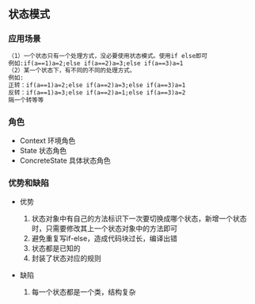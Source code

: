 ## 状态模式
### 应用场景

```reStructuredText
（1）一个状态只有一个处理方式，没必要使用状态模式。使用if else即可
例如:if(a==1)a=2;else if(a==2)a=3;else if(a==3)a=1
（2）某一个状态下，有不同的不同的处理方式。
例如:
正转：if(a==1)a=2;else if(a==2)a=3;else if(a==3)a=1
反转：if(a==1)a=3;else if(a==2)a=1;else if(a==3)a=2
隔一个转等等
```

### 角色
- Context 环境角色
- State 状态角色
- ConcreteState 具体状态角色

### 优势和缺陷

- 优势
  
  1. 状态对象中有自己的方法标识下一次要切换成哪个状态，新增一个状态时，只需要修改其上一个状态对象中的方法即可
  3. 避免重复写if-else，造成代码块过长，编译出错
  3. 状态都是已知的
  4. 封装了状态对应的规则
- 缺陷
  1. 每一个状态都是一个类，结构复杂


